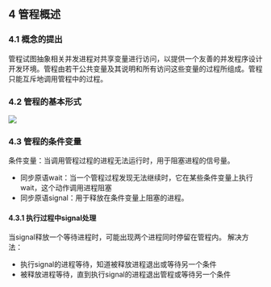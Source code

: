 

## 4 管程概述
### 4.1 概念的提出
管程试图抽象相关并发进程对共享变量进行访问，以提供一个友善的并发程序设计开发环境。管程由若干公共变量及其说明和所有访问这些变量的过程所组成。管程只能互斥地调用管程中的过程。
### 4.2 管程的基本形式
![](https://s2.loli.net/2022/12/12/aGU6Ye8TkMrLVSK.png)

### 4.3 管程的条件变量
条件变量：当调用管程过程的进程无法运行时，用于阻塞进程的信号量。
- 同步原语wait：当一个管程过程发现无法继续时，它在某些条件变量上执行wait，这个动作调用进程阻塞
- 同步原语signal：用于释放在条件变量上阻塞的进程。

#### 4.3.1 执行过程中signal处理
当signal释放一个等待进程时，可能出现两个进程同时停留在管程内。
解决方法：
- 执行signal的进程等待，知道被释放进程退出或等待另一个条件
- 被释放进程等待，直到执行signal的进程退出管程或等待另一个条件